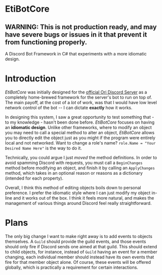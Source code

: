 # EtiBotCore
## WARNING: This is not production ready, and may have severe bugs or issues in it that prevent it from functioning properly.
A Discord Bot Framework in C# that experiments with a more idiomatic design.

# Introduction
*EtiBotCore* was initially designed for the [official Ori Discord Server](https://discord.gg/orithegame) as a completely home-brewed framework for the server's bot to run on top of. The main payoff, at the cost of a *lot* of work, was that I would have low level network control of the bot -- I can dictate **exactly** how it works.

In designing this system, I saw a great opportunity to test something that - to my knowledge - hasn't been done before. *EtiBotCore* focuses on having an **idiomatic design**. Unlike other frameworks, where to modify an object you may need to call a special method to alter an object, *EtiBotCore* allows you to directly edit the object just as you might if the program were entirely local and not networked. Want to change a role's name? `role.Name = "Your Desired Name Here"` is the way to do it.

Technically, you could argue I just *moved* the method definitions. In order to avoid spamming Discord with requests, you must call a `BeginChanges` method before modifying an object, and finish it by calling an `ApplyChanges` method, which takes in an optional reason or reasons as a dictionary (intended for each property).

Overall, I think this method of editing objects boils down to personal preference. I prefer the idiomatic style where I can just modify my object in-line and it works out of the box. I think it feels more natural, and makes the management of various things around Discord feel really straightforward.

# Plans
The only big change I want to make right away is to add events to objects themselves. A `Guild` should provide the guild events, and those events should only fire if Discord sends one aimed at that guild. This should extend to child objects, for instance, instead of `Guild` having an event for a member changing, each individual member should instead have its own events that fire for that member object alone. Of course, these events will be offered globally, which is practically a requirement for certain interactions.
